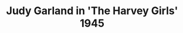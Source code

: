 ---
layout: item
format: "photo"
title: "Judy Garland in 'The Harvey Girls' 1945"
contributor: "Heather Akou"
creator: "MGM"
group: artifact
creationdate: "1945"
shortdesc: "Promotional postcard mailed in December 1945 ('The Harvey Girls' by MGM was released in January 1946).  Shows one of the main characters, Judy Garland, wearing the uniform of a Harvey House waitress.  The ankle-length black dress with white apron and white cuffs was an accurate depiction of the uniform, designed by Theresa dell Angelica (co-founder of a small manufacturing business that would eventually become Angelica Uniform Co.) for Fred Harvey in the 1880s.  First-known mass-produced work uniform for women in the United States.  Back of the postcard reads, 'The story of the Harvey Girls is being told on the screen in a new Metro-Goldwyn-Mayer Technicolor musical production, starring Judy Garland.  THE HARVEY GIRLS tells how Fred Harvey waitresses of the 1890s brought romance and civilizing influence to a typical frontier town.'  Sent to a recipient in North Carolina."
copyright: "CC BY-NC 4.0"
categories: [ work ]
medium: [ postcard ]
demographic: [ women ]
time: [ early-20th ]
tags: [ corporate ]
teammember: Heather Akou
---